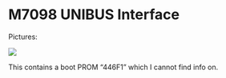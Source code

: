 # M7098 UNIBUS Interface

Pictures:

![](image-20230416-201307.png)

This contains a boot PROM “446F1” which I cannot find info on.

